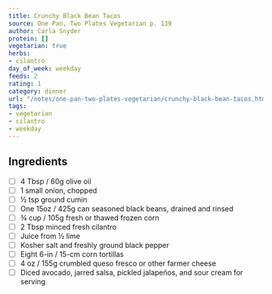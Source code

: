 ```yaml
---
title: Crunchy Black Bean Tacos
source: One Pan, Two Plates Vegetarian p. 139
author: Carla Snyder
protein: []
vegetarian: true
herbs:
- cilantro
day_of_week: weekday
feeds: 2
rating: 1
category: dinner
url: "/notes/one-pan-two-plates-vegetarian/crunchy-black-bean-tacos.html"
tags:
- vegetarian
- cilantro
- weekday
---
```


## Ingredients

- [ ] 4 Tbsp / 60g olive oil
- [ ] 1 small onion, chopped
- [ ] ½ tsp ground cumin
- [ ] One 15oz / 425g can seasoned black beans, drained and rinsed
- [ ] ¾ cup / 105g fresh or thawed frozen corn
- [ ] 2 Tbsp minced fresh cilantro
- [ ] Juice from ½ lime
- [ ] Kosher salt and freshly ground black pepper
- [ ] Eight 6-in / 15-cm corn tortillas
- [ ] 4 oz / 155g crumbled queso fresco or other farmer cheese
- [ ] Diced avocado, jarred salsa, pickled jalapeños, and sour cream for serving
